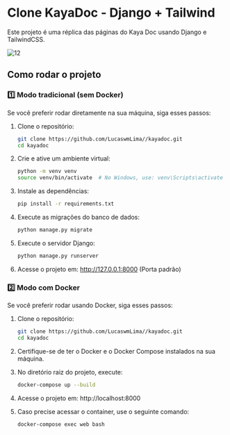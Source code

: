 ﻿# Clone KayaDoc - Django + Tailwind

Este projeto é uma réplica das páginas do Kaya Doc usando Django e TailwindCSS.

![12](https://github.com/user-attachments/assets/46b3420b-2064-4b50-bc08-3221d42ef4e1)

## Como rodar o projeto

### 1️⃣ Modo tradicional (sem Docker)

Se você preferir rodar diretamente na sua máquina, siga esses passos:

1. Clone o repositório:
   ```sh
   git clone https://github.com/LucaswmLima//kayadoc.git
   cd kayadoc
   ```

2. Crie e ative um ambiente virtual:
   ```sh
   python -m venv venv
   source venv/bin/activate  # No Windows, use: venv\Scripts\activate
   ```

3. Instale as dependências:
   ```sh
   pip install -r requirements.txt
   ```

4. Execute as migrações do banco de dados:
   ```sh
   python manage.py migrate
   ```

5. Execute o servidor Django:
   ```sh
   python manage.py runserver
   ```

6. Acesse o projeto em: http://127.0.0.1:8000 (Porta padrão)

### 2️⃣ Modo com Docker
Se você preferir rodar usando Docker, siga esses passos:

1. Clone o repositório:
   ```sh
   git clone https://github.com/LucaswmLima//kayadoc.git
   cd kayadoc
   ```

2. Certifique-se de ter o Docker e o Docker Compose instalados na sua máquina.

3. No diretório raiz do projeto, execute:
   ```sh
   docker-compose up --build
   ```
4. Acesse o projeto em: http://localhost:8000

5. Caso precise acessar o container, use o seguinte comando:
   ```sh
   docker-compose exec web bash
   ```
